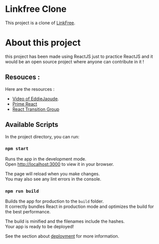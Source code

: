 # Linkfree Clone

This project is a clone of [LinkFree](https://linkfree.eddiehub.io).

# About this project

this project has been made using ReactJS just to practice ReactJS and it would be an open source project where anyone can contribute in it !

## Resouces :

Here are the resources :

- [Video of EddieJaoude](https://www.youtube.com/watch?v=Jorl_vcp-Ew&list=LL&index=1&ab_channel=EddieJaoude).
- [Prime React](https://primereact.org/installation/)
- [React Transition Group](https://www.npmjs.com/package/react-transition-group)

## Available Scripts

In the project directory, you can run:

### `npm start`

Runs the app in the development mode.\
Open [http://localhost:3000](http://localhost:3000) to view it in your browser.

The page will reload when you make changes.\
You may also see any lint errors in the console.


### `npm run build`

Builds the app for production to the `build` folder.\
It correctly bundles React in production mode and optimizes the build for the best performance.

The build is minified and the filenames include the hashes.\
Your app is ready to be deployed!

See the section about [deployment](https://facebook.github.io/create-react-app/docs/deployment) for more information.
